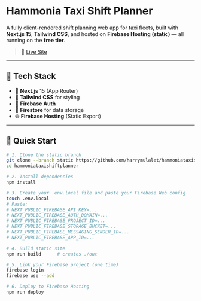 # Hammonia Taxi Shift Planner

A fully client-rendered shift planning web app for taxi fleets, built with **Next.js 15**, **Tailwind CSS**, and hosted on **Firebase Hosting (static)** — all running on the **free tier**.

> 🔗 [Live Site](https://hammonia-taxi-shift-plan-684e7.web.app)

---

## 🚀 Tech Stack

- 🔧 **Next.js** 15 (App Router)
- 🎨 **Tailwind CSS** for styling
- 🔐 **Firebase Auth**
- 📂 **Firestore** for data storage
- 🌐 **Firebase Hosting** (Static Export)

---

## 🏁 Quick Start

```bash
# 1. Clone the static branch
git clone --branch static https://github.com/harrymulalet/hammoniataxishiftplanner.git
cd hammoniataxishiftplanner

# 2. Install dependencies
npm install

# 3. Create your .env.local file and paste your Firebase Web config
touch .env.local
# Paste:
# NEXT_PUBLIC_FIREBASE_API_KEY=...
# NEXT_PUBLIC_FIREBASE_AUTH_DOMAIN=...
# NEXT_PUBLIC_FIREBASE_PROJECT_ID=...
# NEXT_PUBLIC_FIREBASE_STORAGE_BUCKET=...
# NEXT_PUBLIC_FIREBASE_MESSAGING_SENDER_ID=...
# NEXT_PUBLIC_FIREBASE_APP_ID=...

# 4. Build static site
npm run build      # creates ./out

# 5. Link your Firebase project (one time)
firebase login
firebase use --add

# 6. Deploy to Firebase Hosting
npm run deploy